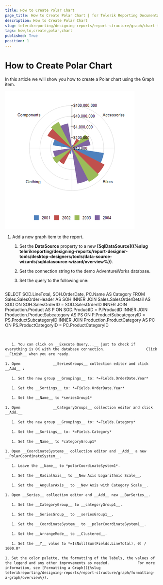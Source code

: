 ```yaml
---
title: How to Create Polar Chart
page_title: How to Create Polar Chart | for Telerik Reporting Documentation
description: How to Create Polar Chart
slug: telerikreporting/designing-reports/report-structure/graph/chart-types/polar-charts/how-to-create-polar-chart
tags: how,to,create,polar,chart
published: True
position: 1
---
```


# How to Create Polar Chart



In this article we will show you how to create a Polar chart using the Graph item.         

  ![Polar Chart\Polar Chart](images/Graph/PolarChart.png)


1. Add a new graph item to the report.

   1. Set the __DataSource__ property to a new                   __[SqlDataSource]({%slug telerikreporting/designing-reports/report-designer-tools/desktop-designers/tools/data-source-wizards/sqldatasource-wizard/overview%})__.                 

   1. Set the connection string to the demo AdventureWorks database.

   1. Set the query to the following one:

    
      ````sql
SELECT SOD.LineTotal, SOH.OrderDate, PC.Name AS Category
FROM Sales.SalesOrderHeader AS SOH
INNER JOIN Sales.SalesOrderDetail AS SOD ON SOH.SalesOrderID = SOD.SalesOrderID
INNER JOIN Production.Product AS P ON SOD.ProductID = P.ProductID
INNER JOIN Production.ProductSubcategory AS PS ON P.ProductSubcategoryID = PS.ProductSubcategoryID
INNER JOIN Production.ProductCategory AS PC ON PS.ProductCategoryID = PC.ProductCategoryID
````


   1. You can click on __Execute Query...__ just to check if everything is OK with the database connection.                   Click __Finish__ when you are ready.                 

1. Open               __SeriesGroups__ collection editor and click __Add__ :             

   1. Set the new group __Groupings__ to: *=Fields.OrderDate.Year* 

   1. Set the __Sortings__ to: *=Fields.OrderDate.Year* 

   1. Set the __Name__ to *seriesGroup1* 

1. Open               __CategoryGroups__ collection editor and click __Add.__ 

   1. Set the new group __Groupings__ to: *=Fields.Category* 

   1. Set the __Sortings__ to: *=Fields.Category* 

   1. Set the __Name__ to *categoryGroup1* 

1. Open __CoordinateSystems__ collection editor and __Add__ a new __PolarCoordinateSystem__.             

   1. Leave the __Name__ to *polarCoordinateSystem1*.                 

   1. Set the __RadialAxis__ to __New Axis Logarithmic Scale__.                 

   1. Set the __AngularAxis__ to __New Axis with Category Scale__.                 

1. Open __Series__ collection editor and __Add__ new __BarSeries__.             

   1. Set the __CategoryGroup__ to __categoryGroup1__.                 

   1. Set the __SeriesGroup__ to __seriesGroup1__.                 

   1. Set the __CoordinateSystem__ to __polarCoordinateSystem1__.                 

   1. Set the __ArrangeMode__ to __Clustered__.                 

   1. Set the __Y__ value to *=IsNull(Sum(Fields.LineTotal), 0) / 1000.0* 

1. Set the color palette, the formatting of the labels, the values of the legend and any other improvements as needed.             For more information, see [Formatting a Graph]({%slug telerikreporting/designing-reports/report-structure/graph/formatting-a-graph/overview%}).             



